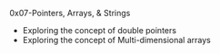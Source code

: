 0x07-Pointers, Arrays, &  Strings
- Exploring the concept of double pointers
- Exploring the concept of Multi-dimensional arrays
